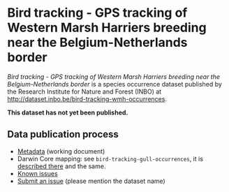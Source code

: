 # Bird tracking - GPS tracking of Western Marsh Harriers breeding near the Belgium-Netherlands border

*Bird tracking - GPS tracking of Western Marsh Harriers breeding near the Belgium-Netherlands border* is a species occurrence dataset published by the Research Institute for Nature and Forest (INBO) at http://dataset.inbo.be/bird-tracking-wmh-occurrences.

**This dataset has not yet been published.**

## Data publication process

* [Metadata](metadata.md) (working document)
* Darwin Core mapping: see `bird-tracking-gull-occurrences`, it is [described there](../bird-tracking-gull-occurrences) and the same.
* [Known issues](https://github.com/LifeWatchINBO/data-publication/labels/bird-tracking-wmh-occurrences)
* [Submit an issue](https://github.com/LifeWatchINBO/data-publication/issues/new) (please mention the dataset name)
